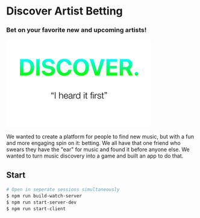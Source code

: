 # Discover Artist Betting
### Bet on your favorite new and upcoming artists!

<img src="Thumbnail.png">


We wanted to create a platform for people to find new music, but with a fun and more engaging spin on it: betting. We all have that one friend who swears they have the "ear" for music and found it before anyone else. We wanted to turn music discovery into a game and built an app to do that.

## Start
``` bash
# Open in seperate sessions simultaneously
$ npm run build-watch-server
$ npm run start-server-dev
$ npm run start-client
```